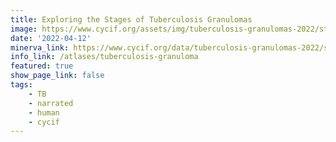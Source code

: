 ```yaml
---
title: Exploring the Stages of Tuberculosis Granulomas
image: https://www.cycif.org/assets/img/tuberculosis-granulomas-2022/stages.jpg
date: '2022-04-12'
minerva_link: https://www.cycif.org/data/tuberculosis-granulomas-2022/stages
info_link: /atlases/tuberculosis-granuloma
featured: true
show_page_link: false
tags:
    - TB
    - narrated
    - human
    - cycif
---
```

